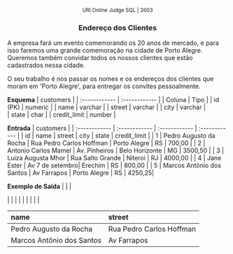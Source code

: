 <center>
	<small>URI Online Judge SQL | 2603</small>
	<h3>Endereço dos Clientes</h3>
</center>

A empresa fará um evento comemorando os 20 anos de mercado, e para isso faremos uma grande comemoração na cidade de Porto Alegre. Queremos também convidar todos os nossos clientes que estão cadastrados nessa cidade.

O seu trabalho é nos passar os nomes e os endereços dos clientes que moram em 'Porto Alegre', para entregar os convites pessoalmente.

**Esquema**
| customers |
| :------------ | :------------ |
| Coluna	 | Tipo 	|
| id (PK)	 | numeric |
| name	 | varchar |
| street	 | varchar |
| city	 | varchar |	
| state	 | char	|
| credit_limit	| number |

**Entrada**
| customers |
| :------------ | :------------ | :------------ | :------------ |
| id | name |	street |	city | state |	credit_limit |
| 1 | Pedro Augusto da Rocha | Rua Pedro Carlos Hoffman | Porto Alegre | RS | 700,00	|
| 2 | Antonio Carlos Mamel | Av. Pinheiros |	Belo Horizonte | MG | 3500,50	|
| 3 | Luiza Augusta Mhor | Rua Salto Grande | Niteroi | RJ | 4000,00 |
| 4 | Jane Ester |	Av 7 de setembro| Erechim | RS | 800,00	|
| 5 | Marcos Antônio dos Santos | Av Farrapos | Porto Alegre | RS | 4250,25|

**Exemplo de Saída**
|    |   |

|  |  |
|  |  |
|  |  |


| name |	street	|
| :------------ | :------------ |
|  Pedro Augusto da Rocha	|  Rua Pedro Carlos Hoffman	|  
|  Marcos Antônio dos Santos	|  Av Farrapos |  






